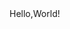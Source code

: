 <!DOCTYPE html>
  <html>
    <head>
      <title>My First Web Page!</title>
    </head>
  <body>
   Hello,World!
  </body>
   </html>

